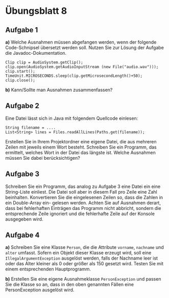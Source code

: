 # Übungsblatt  8
## Aufgabe 1
**a)** Welche Ausnahmen müssen abgefangen werden, wenn der folgende Code-Schnipsel
 übersetzt werden soll. Nutzen Sie zur Lösung der Aufgabe die Javadoc-Dokumentation.
 
```
Clip clip = AudioSystem.getClip();
clip.open(AudioSystem.getAudioInputStream (new File("audio.wav")));
clip.start();
TimeUnit.MICROSECONDS.sleep(clip.getMicrosecondLength()+50);
clip.close();
```

**b)** Kann/Sollte man Ausnahmen zusammenfassen?

## Aufgabe 2
Eine Datei lässt sich in Java mit folgendem Quellcode einlesen:

```
String filename = ....
List<String> lines = Files.readAllLines(Paths.get(filename));
```

Erstellen Sie in Ihrem Projektordner eine eigene Datei, die aus mehreren Zeilen mit
jeweils einem Wort besteht.
Schreiben Sie ein Programm, das ermittelt, welches Wort in der Datei das längste ist.
Welche Ausnahmen müssen Sie dabei berücksichtigen?

## Aufgabe 3
Schreiben Sie ein Programm, das analog zu Aufgabe 3 eine Datei ein eine String-Liste
einliest. Die Datei soll aber in diesem Fall pro Zeile eine Zahl beinhalten.
Konvertieren Sie die eingelesenen Zeilen so, dass die Zahlen in ein Double-Array ein-
gelesen werden. Achten Sie auf Ausnahmen derart, dass bei fehlerhaften Einträgen das
Programm nicht abbricht, sondern die entsprechende Zeile ignoriert und die fehlerhafte
Zeile auf der Konsole ausgegeben wird.

## Aufgabe 4
**a)** Schreiben Sie eine Klasse `Person`, die die Attribute `vorname`, `nachname` und `alter` umfasst. Sofern ein Objekt dieser Klasse erzeugt wird, soll eine `IllegalArgumentException` ausgelöst werden, falls der Nachname leer ist oder das Alter kleiner als 0 oder größer als 150 gesetzt wird. Testen Sie mit einem entsprechenden Hauptprogramm.

**b)** Erstellen Sie eine eigene Ausnahmeklasse `PersonException` und passen Sie die Klasse
so an, dass in den oben genannten Fällen eine PersonException ausgelöst wird.